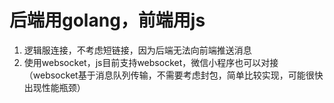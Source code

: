 # 后端用golang，前端用js
1. 逻辑服连接，不考虑短链接，因为后端无法向前端推送消息
2. 使用websocket，js目前支持websocket，微信小程序也可以对接（websocket基于消息队列传输，不需要考虑封包，简单比较实现，可能很快出现性能瓶颈）
